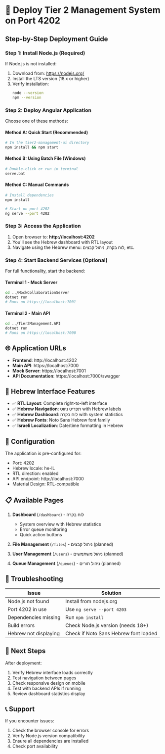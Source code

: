# 🚀 Deploy Tier 2 Management System on Port 4202

## Step-by-Step Deployment Guide

### Step 1: Install Node.js (Required)
If Node.js is not installed:
1. Download from: https://nodejs.org/
2. Install the LTS version (18.x or higher)
3. Verify installation:
   ```bash
   node --version
   npm --version
   ```

### Step 2: Deploy Angular Application
Choose one of these methods:

#### Method A: Quick Start (Recommended)
```bash
# In the tier2-management-ui directory
npm install && npm start
```

#### Method B: Using Batch File (Windows)
```bash
# Double-click or run in terminal
serve.bat
```

#### Method C: Manual Commands
```bash
# Install dependencies
npm install

# Start on port 4202
ng serve --port 4202
```

### Step 3: Access the Application
1. Open browser to: **http://localhost:4202**
2. You'll see the Hebrew dashboard with RTL layout
3. Navigate using the Hebrew menu: לוח בקרה, ניהול קבצים, etc.

### Step 4: Start Backend Services (Optional)
For full functionality, start the backend:

#### Terminal 1 - Mock Server
```bash
cd ../MockCollaborationServer
dotnet run
# Runs on https://localhost:7001
```

#### Terminal 2 - Main API
```bash
cd ../Tier2Management.API
dotnet run
# Runs on https://localhost:7000
```

## 🌐 Application URLs
- **Frontend**: http://localhost:4202
- **Main API**: https://localhost:7000
- **Mock Server**: https://localhost:7001
- **API Documentation**: https://localhost:7000/swagger

## 📱 Hebrew Interface Features
- ✅ **RTL Layout**: Complete right-to-left interface
- ✅ **Hebrew Navigation**: תפריט ניווט with Hebrew labels
- ✅ **Hebrew Dashboard**: לוח בקרה with system statistics
- ✅ **Hebrew Fonts**: Noto Sans Hebrew font family
- ✅ **Israeli Localization**: Date/time formatting in Hebrew

## 🔧 Configuration
The application is pre-configured for:
- Port: 4202
- Hebrew locale: he-IL
- RTL direction: enabled
- API endpoint: http://localhost:7000
- Material Design: RTL-compatible

## 📋 Available Pages
1. **Dashboard** (`/dashboard`) - לוח בקרה
   - System overview with Hebrew statistics
   - Error queue monitoring
   - Quick action buttons

2. **File Management** (`/files`) - ניהול קבצים (planned)
3. **User Management** (`/users`) - ניהול משתמשים (planned)  
4. **Queue Management** (`/queues`) - ניהול תורים (planned)

## 🐛 Troubleshooting
| Issue | Solution |
|-------|----------|
| Node.js not found | Install from nodejs.org |
| Port 4202 in use | Use `ng serve --port 4203` |
| Dependencies missing | Run `npm install` |
| Build errors | Check Node.js version (needs 18+) |
| Hebrew not displaying | Check if Noto Sans Hebrew font loaded |

## 🎯 Next Steps
After deployment:
1. Verify Hebrew interface loads correctly
2. Test navigation between pages
3. Check responsive design on mobile
4. Test with backend APIs if running
5. Review dashboard statistics display

## 📞 Support
If you encounter issues:
1. Check the browser console for errors
2. Verify Node.js version compatibility
3. Ensure all dependencies are installed
4. Check port availability 